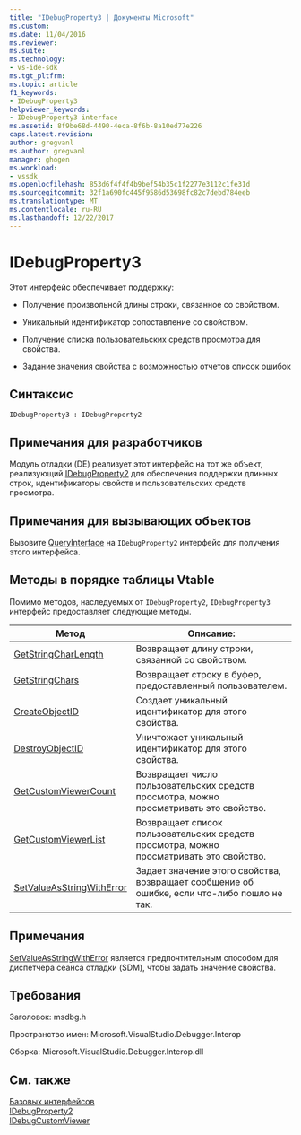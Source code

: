 ```yaml
---
title: "IDebugProperty3 | Документы Microsoft"
ms.custom: 
ms.date: 11/04/2016
ms.reviewer: 
ms.suite: 
ms.technology:
- vs-ide-sdk
ms.tgt_pltfrm: 
ms.topic: article
f1_keywords:
- IDebugProperty3
helpviewer_keywords:
- IDebugProperty3 interface
ms.assetid: 8f9be68d-4490-4eca-8f6b-8a10ed77e226
caps.latest.revision: 
author: gregvanl
ms.author: gregvanl
manager: ghogen
ms.workload:
- vssdk
ms.openlocfilehash: 853d6f4f4f4b9bef54b35c1f2277e3112c1fe31d
ms.sourcegitcommit: 32f1a690fc445f9586d53698fc82c7debd784eeb
ms.translationtype: MT
ms.contentlocale: ru-RU
ms.lasthandoff: 12/22/2017
---
```

# <a name="idebugproperty3"></a>IDebugProperty3
Этот интерфейс обеспечивает поддержку:  
  
-   Получение произвольной длины строки, связанное со свойством.  
  
-   Уникальный идентификатор сопоставление со свойством.  
  
-   Получение списка пользовательских средств просмотра для свойства.  
  
-   Задание значения свойства с возможностью отчетов список ошибок  
  
## <a name="syntax"></a>Синтаксис  
  
```  
IDebugProperty3 : IDebugProperty2  
```  
  
## <a name="notes-for-implementers"></a>Примечания для разработчиков  
 Модуль отладки (DE) реализует этот интерфейс на тот же объект, реализующий [IDebugProperty2](../../../extensibility/debugger/reference/idebugproperty2.md) для обеспечения поддержки длинных строк, идентификаторы свойств и пользовательских средств просмотра.  
  
## <a name="notes-for-callers"></a>Примечания для вызывающих объектов  
 Вызовите [QueryInterface](/cpp/atl/queryinterface) на `IDebugProperty2` интерфейс для получения этого интерфейса.  
  
## <a name="methods-in-vtable-order"></a>Методы в порядке таблицы Vtable  
 Помимо методов, наследуемых от `IDebugProperty2`, `IDebugProperty3` интерфейс предоставляет следующие методы.  
  
|Метод|Описание:|  
|------------|-----------------|  
|[GetStringCharLength](../../../extensibility/debugger/reference/idebugproperty3-getstringcharlength.md)|Возвращает длину строки, связанной со свойством.|  
|[GetStringChars](../../../extensibility/debugger/reference/idebugproperty3-getstringchars.md)|Возвращает строку в буфер, предоставленный пользователем.|  
|[CreateObjectID](../../../extensibility/debugger/reference/idebugproperty3-createobjectid.md)|Создает уникальный идентификатор для этого свойства.|  
|[DestroyObjectID](../../../extensibility/debugger/reference/idebugproperty3-destroyobjectid.md)|Уничтожает уникальный идентификатор для этого свойства.|  
|[GetCustomViewerCount](../../../extensibility/debugger/reference/idebugproperty3-getcustomviewercount.md)|Возвращает число пользовательских средств просмотра, можно просматривать это свойство.|  
|[GetCustomViewerList](../../../extensibility/debugger/reference/idebugproperty3-getcustomviewerlist.md)|Возвращает список пользовательских средств просмотра, можно просматривать это свойство.|  
|[SetValueAsStringWithError](../../../extensibility/debugger/reference/idebugproperty3-setvalueasstringwitherror.md)|Задает значение этого свойства, возвращает сообщение об ошибке, если что-либо пошло не так.|  
  
## <a name="remarks"></a>Примечания  
 [SetValueAsStringWithError](../../../extensibility/debugger/reference/idebugproperty3-setvalueasstringwitherror.md) является предпочтительным способом для диспетчера сеанса отладки (SDM), чтобы задать значение свойства.  
  
## <a name="requirements"></a>Требования  
 Заголовок: msdbg.h  
  
 Пространство имен: Microsoft.VisualStudio.Debugger.Interop  
  
 Сборка: Microsoft.VisualStudio.Debugger.Interop.dll  
  
## <a name="see-also"></a>См. также  
 [Базовых интерфейсов](../../../extensibility/debugger/reference/core-interfaces.md)   
 [IDebugProperty2](../../../extensibility/debugger/reference/idebugproperty2.md)   
 [IDebugCustomViewer](../../../extensibility/debugger/reference/idebugcustomviewer.md)